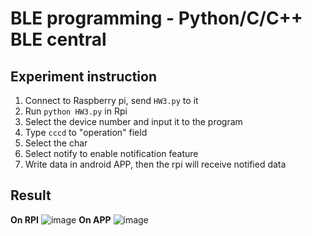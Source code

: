 # BLE programming - Python/C/C++ BLE central
## Experiment instruction
1. Connect to Raspberry pi, send `HW3.py` to it
2. Run `python HW3.py` in Rpi 
3. Select the device number and input it to the program
4. Type `cccd` to "operation" field
5. Select the char
6. Select notify to enable notification feature
7. Write data in android APP, then the rpi will receive notified data

## Result
**On RPI**
![image](https://user-images.githubusercontent.com/46078333/195977546-eff3aafb-da89-4a48-8c27-84f439d47ce4.png)
**On APP**
![image](https://user-images.githubusercontent.com/46078333/195977548-13429342-f955-4254-ab23-8577be1ecb4b.png)
